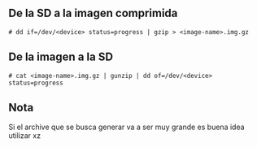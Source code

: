 ## De la SD a la imagen comprimida
`# dd if=/dev/<device> status=progress | gzip > <image-name>.img.gz`

## De la imagen a la SD
`# cat <image-name>.img.gz | gunzip | dd of=/dev/<device> status=progress`

## Nota
Si el archive que se busca generar va a ser muy grande es buena idea utilizar xz
